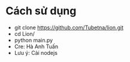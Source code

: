 # Cách sử dụng
- git clone https://github.com/Tubetna/lion.git
- cd Lion/
- python main.py
- Cre: Hà Anh Tuấn
- Lưu ý: Cài nodejs
